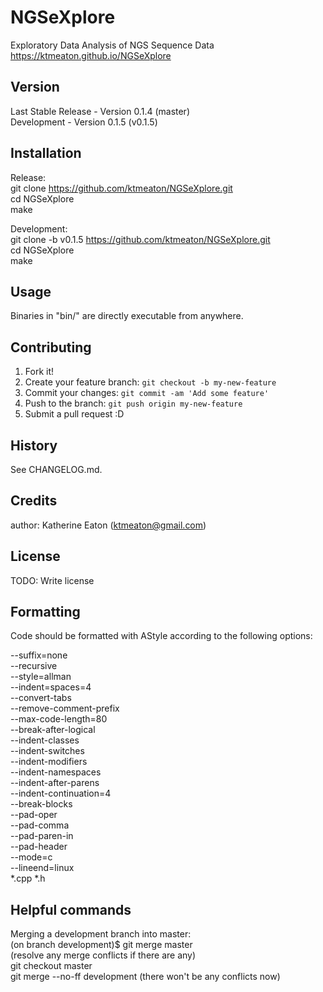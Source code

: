 # NGSeXplore
Exploratory Data Analysis of NGS Sequence Data  
https://ktmeaton.github.io/NGSeXplore

## Version

Last Stable Release - Version 0.1.4 (master)  
Development - Version 0.1.5 (v0.1.5)

## Installation

Release:  
git clone https://github.com/ktmeaton/NGSeXplore.git  
cd NGSeXplore  
make

Development:  
git clone -b v0.1.5 https://github.com/ktmeaton/NGSeXplore.git  
cd NGSeXplore    
make  

## Usage

Binaries in "bin/" are directly executable from anywhere.

## Contributing

1. Fork it!
2. Create your feature branch: `git checkout -b my-new-feature`
3. Commit your changes: `git commit -am 'Add some feature'`
4. Push to the branch: `git push origin my-new-feature`
5. Submit a pull request :D

## History

See CHANGELOG.md.

## Credits

author: Katherine Eaton (ktmeaton@gmail.com)

## License

TODO: Write license

## Formatting

Code should be formatted with AStyle according to the following options:

--suffix=none   
--recursive   
--style=allman   
--indent=spaces=4   
--convert-tabs    
--remove-comment-prefix    
--max-code-length=80   
--break-after-logical   
--indent-classes   
--indent-switches   
--indent-modifiers   
--indent-namespaces   
--indent-after-parens   
--indent-continuation=4   
--break-blocks   
--pad-oper   
--pad-comma   
--pad-paren-in   
--pad-header   
--mode=c   
--lineend=linux  
*.cpp *.h  

## Helpful commands  
Merging a development branch into master:  
    (on branch development)$ git merge master  
    (resolve any merge conflicts if there are any)  
    git checkout master  
    git merge --no-ff development (there won't be any conflicts now)  
